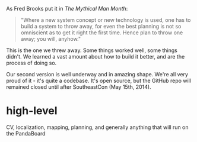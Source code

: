 As Fred Brooks put it in *The Mythical Man Month*:

> "Where a new system concept or new technology is used, one has to build a system to throw away, for even the best planning is not so omniscient as to get it right the first time. Hence plan to throw one away; you will, anyhow."

This is the one we threw away. Some things worked well, some things didn't. We learned a vast amount about how to build it better, and are the process of doing so.

Our second version is well underway and in amazing shape. We're all very proud of it - it's quite a codebase. It's open source, but the GitHub repo will remained closed until after SoutheastCon (May 15th, 2014).

high-level
==========

CV, localization, mapping, planning, and generally anything that will run on the PandaBoard
